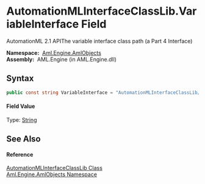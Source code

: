 AutomationMLInterfaceClassLib.VariableInterface Field
=====================================================
AutomationML 2.1 APIThe variable interface class path (a Part 4 Interface)

  **Namespace:**  [Aml.Engine.AmlObjects][1]  
  **Assembly:**  AML.Engine (in AML.Engine.dll)

Syntax
------

```csharp
public const string VariableInterface = "AutomationMLInterfaceClassLib/AutomationMLBaseInterface/ExternalDataConnector/PLCopenXMLInterface/VariableInterface"
```

#### Field Value
Type: [String][2]

See Also
--------

#### Reference
[AutomationMLInterfaceClassLib Class][3]  
[Aml.Engine.AmlObjects Namespace][1]  

[1]: ../README.md
[2]: https://docs.microsoft.com/dotnet/api/system.string
[3]: README.md
[4]: https://www.automationml.org
[5]: ../../icons/logoShade.png